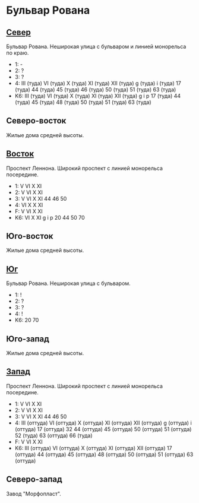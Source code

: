 # Бульвар Рована

## [Север](./520085.md)

Бульвар Рована.
Неширокая улица с бульваром и  линией монорельса по краю.

* 1:    -
* 2:    ?
* 3:    ?
* 4:    III (туда)  VI (туда)   X (туда)    XI (туда)   XII (туда)
        g (туда)    i (туда)
        17 (туда)   44 (туда)   45 (туда)   46 (туда)   50 (туда)
        51 (туда)   63 (туда)
* K6:   III (туда)  VI (туда)   X (туда)    XI (туда)   XII (туда)
        g   i   p
        17 (туда)   44 (туда)   45 (туда)   48 (туда)   50 (туда)   51 (туда)   63 (туда)

## Северо-восток

Жилые дома средней высоты.

## [Восток](./530090.md)

Проспект Леннона.
Широкий проспект с линией монорельса посередине.

* 1:    V   VI  X   XI
* 2:    V   VI  X   XI
* 3:    V   VI  X   XI
        44  46  50
* 4:    VI  X   X   XI
* F:    V   VI  X   XI
* K6:   VI  X   XI
        g   i   p
        20  44  50  70

## Юго-восток

Жилые дома средней высоты.

## [Юг](./10535110.md)

Бульвар Рована.
Неширокая улица с бульваром.

* 1:    !
* 2:    ?
* 3:    ?
* 4:    !
* K6:   20  70

## Юго-запад

Жилые дома средней высоты.

## [Запад](./515090.md)

Проспект Леннона.
Широкий проспект с линией монорельса посередине.

* 1:    V   VI  X   XI
* 2:    V   VI  X   XI
* 3:    V   VI  X   XI
        44  46  50
* 4:    III (оттуда)    VI (оттуда)     X (оттуда)      XI (оттуда) XII (оттуда)
        g (оттуда)      i (оттуда)
        17 (оттуда)     32      44 (оттуда)     45 (оттуда)     50 (оттуда)
        51 (оттуда)     52 (туда)       63 (оттуда)     66 (туда)
* F:    V   VI  X   XI
* K6:   III (оттуда)    VI (оттуда) X (оттуда)  XI (оттуда) XII (оттуда)
        17 (оттуда) 44 (оттуда) 45 (оттуда) 48 (оттуда) 50 (оттуда) 51 (оттуда) 63 (оттуда)

## Северо-запад

Завод "Морфопласт".
